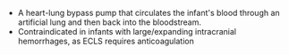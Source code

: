 - A heart-lung bypass pump that circulates the infant's blood through an artificial lung and then back into the bloodstream.
- Contraindicated in infants with large/expanding intracranial hemorrhages, as ECLS requires anticoagulation